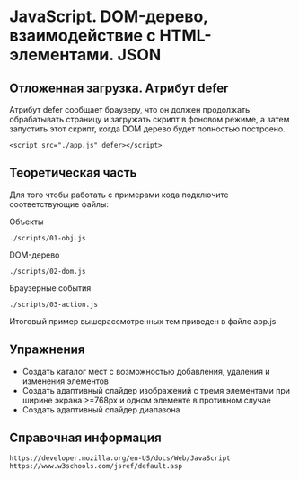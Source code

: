 # JavaScript. DOM-дерево, взаимодействие с HTML-элементами. JSON

## Отложенная загрузка. Атрибут defer

Атрибут defer сообщает браузеру, что он должен продолжать обрабатывать страницу
и загружать скрипт в фоновом режиме, а затем запустить этот скрипт, когда
DOM дерево будет полностью построено.

    <script src="./app.js" defer></script>

## Теоретическая часть

Для того чтобы работать с примерами кода подключите соответствующие файлы:

Объекты

    ./scripts/01-obj.js

DOM-дерево

    ./scripts/02-dom.js

Браузерные события

    ./scripts/03-action.js

Итоговый пример вышерассмотренных тем приведен в файле app.js

## Упражнения

-   Создать каталог мест с возможностью добавления, удаления и изменения элементов
-   Создать адаптивный слайдер изображений с тремя элементами при ширине экрана >=768px и одном элементе в противном случае
-   Создать адаптивный слайдер диапазона

## Справочная информация

    https://developer.mozilla.org/en-US/docs/Web/JavaScript
    https://www.w3schools.com/jsref/default.asp
